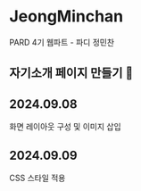 # JeongMinchan

PARD 4기 웹파트 - 파디 정민찬

## 자기소개 페이지 만들기 👀

## 2024.09.08

화면 레이아웃 구성 및 이미지 삽입

## 2024.09.09

CSS 스타일 적용
